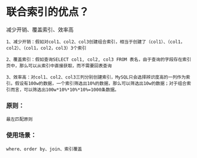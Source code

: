 # 联合索引的优点？

减少开销、覆盖索引、效率高

    1、减少开销：假如对col1、col2、col3创建组合索引，相当于创建了（col1）、（col1，col2）、（col1，col2，col3）3个索引
    
    2、覆盖索引：假如查询SELECT col1, col2, col3 FROM 表名，由于查询的字段存在索引页中，那么可以从索引中直接获取，而不需要回表查询
    
    3、效率高：对col1、col2、col3三列分别创建索引，MySQL只会选择辨识度高的一列作为索引。假设有100w的数据，一个索引筛选出10%的数据，那么可以筛选出10w的数据；对于组合索引而言，可以筛选出100w*10%*10%*10%=1000条数据。

### 原则：
    最左匹配原则

### 使用场景：
    where、order by、join、索引覆盖
